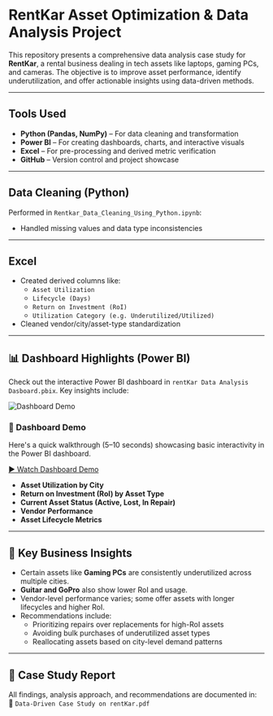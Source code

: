 # RentKar Asset Optimization & Data Analysis Project

This repository presents a comprehensive data analysis case study for **RentKar**, a rental business dealing in tech assets like laptops, gaming PCs, and cameras. The objective is to improve asset performance, identify underutilization, and offer actionable insights using data-driven methods.

---
## Tools Used

- **Python (Pandas, NumPy)** – For data cleaning and transformation  
- **Power BI** – For creating dashboards, charts, and interactive visuals  
- **Excel** – For pre-processing and derived metric verification  
- **GitHub** – Version control and project showcase

---
## Data Cleaning (Python)

Performed in `Rentkar_Data_Cleaning_Using_Python.ipynb`:

- Handled missing values and data type inconsistencies

---
## Excel
- Created derived columns like:
  - `Asset Utilization`
  - `Lifecycle (Days)`
  - `Return on Investment (RoI)`
  - `Utilization Category (e.g. Underutilized/Utilized)`
- Cleaned vendor/city/asset-type standardization

---
## 📊 Dashboard Highlights (Power BI)

Check out the interactive Power BI dashboard in `rentKar Data Analysis Dasboard.pbix`. Key insights include:

![Dashboard Demo](dashboardd.png)

### 🎥 Dashboard Demo

Here's a quick walkthrough (5–10 seconds) showcasing basic interactivity in the Power BI dashboard.

[▶ Watch Dashboard Demo](https://drive.google.com/file/d/1xno-AIrF_BWwyrqjeMBRFvDCJYXSx-ss/view?usp=sharing)

- **Asset Utilization by City**
- **Return on Investment (RoI) by Asset Type**
- **Current Asset Status (Active, Lost, In Repair)**
- **Vendor Performance**
- **Asset Lifecycle Metrics**

---

## 📌 Key Business Insights

- Certain assets like **Gaming PCs** are consistently underutilized across multiple cities.
- **Guitar and GoPro** also show lower RoI and usage.
- Vendor-level performance varies; some offer assets with longer lifecycles and higher RoI.
- Recommendations include:
  - Prioritizing repairs over replacements for high-RoI assets
  - Avoiding bulk purchases of underutilized asset types
  - Reallocating assets based on city-level demand patterns

---

## 📎 Case Study Report

All findings, analysis approach, and recommendations are documented in:  
📄 `Data-Driven Case Study on rentKar.pdf`
